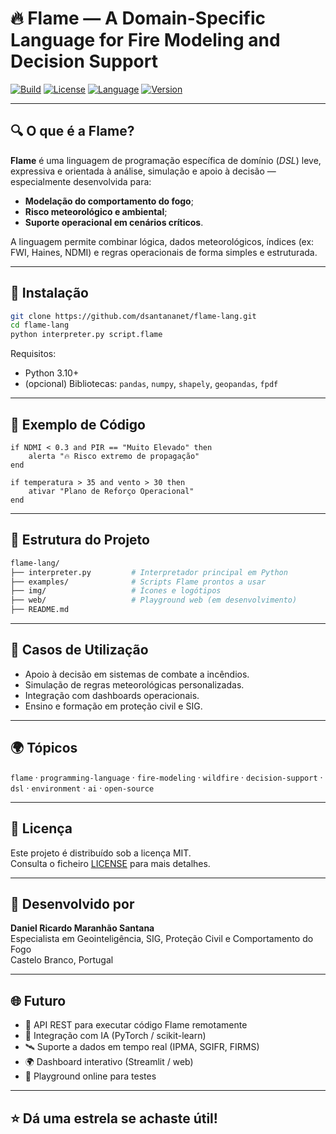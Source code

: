 
# 🔥 Flame — A Domain-Specific Language for Fire Modeling and Decision Support

[![Build](https://img.shields.io/badge/build-passing-brightgreen)](https://github.com/dsantananet/flame-lang)
[![License](https://img.shields.io/github/license/dsantananet/flame-lang)](LICENSE)
[![Language](https://img.shields.io/badge/language-Python-blue.svg)](https://python.org)
[![Version](https://img.shields.io/badge/version-0.1.0-orange)](https://github.com/dsantananet/flame-lang/releases)

---

## 🔍 O que é a Flame?

**Flame** é uma linguagem de programação específica de domínio (*DSL*) leve, expressiva e orientada à análise, simulação e apoio à decisão — especialmente desenvolvida para:
- **Modelação do comportamento do fogo**;
- **Risco meteorológico e ambiental**;
- **Suporte operacional em cenários críticos**.

A linguagem permite combinar lógica, dados meteorológicos, índices (ex: FWI, Haines, NDMI) e regras operacionais de forma simples e estruturada.

---

## 🚀 Instalação

```bash
git clone https://github.com/dsantananet/flame-lang.git
cd flame-lang
python interpreter.py script.flame
```

Requisitos:
- Python 3.10+
- (opcional) Bibliotecas: `pandas`, `numpy`, `shapely`, `geopandas`, `fpdf`

---

## 🧪 Exemplo de Código

```flame
if NDMI < 0.3 and PIR == "Muito Elevado" then
    alerta "🔥 Risco extremo de propagação"
end

if temperatura > 35 and vento > 30 then
    ativar "Plano de Reforço Operacional"
end
```

---

## 📁 Estrutura do Projeto

```bash
flame-lang/
├── interpreter.py         # Interpretador principal em Python
├── examples/              # Scripts Flame prontos a usar
├── img/                   # Ícones e logótipos
├── web/                   # Playground web (em desenvolvimento)
├── README.md
```

---

## 🧠 Casos de Utilização

- Apoio à decisão em sistemas de combate a incêndios.
- Simulação de regras meteorológicas personalizadas.
- Integração com dashboards operacionais.
- Ensino e formação em proteção civil e SIG.

---

## 🌍 Tópicos

`flame` · `programming-language` · `fire-modeling` · `wildfire` · `decision-support` · `dsl` · `environment` · `ai` · `open-source`

---

## 📜 Licença

Este projeto é distribuído sob a licença MIT.  
Consulta o ficheiro [LICENSE](LICENSE) para mais detalhes.

---

## 🧭 Desenvolvido por

**Daniel Ricardo Maranhão Santana**  
Especialista em Geointeligência, SIG, Proteção Civil e Comportamento do Fogo  
Castelo Branco, Portugal

---

## 🌐 Futuro

- 🔄 API REST para executar código Flame remotamente  
- 🧩 Integração com IA (PyTorch / scikit-learn)  
- 🛰️ Suporte a dados em tempo real (IPMA, SGIFR, FIRMS)  
- 🌍 Dashboard interativo (Streamlit / web)  
- 📘 Playground online para testes

---

## ⭐ Dá uma estrela se achaste útil!
